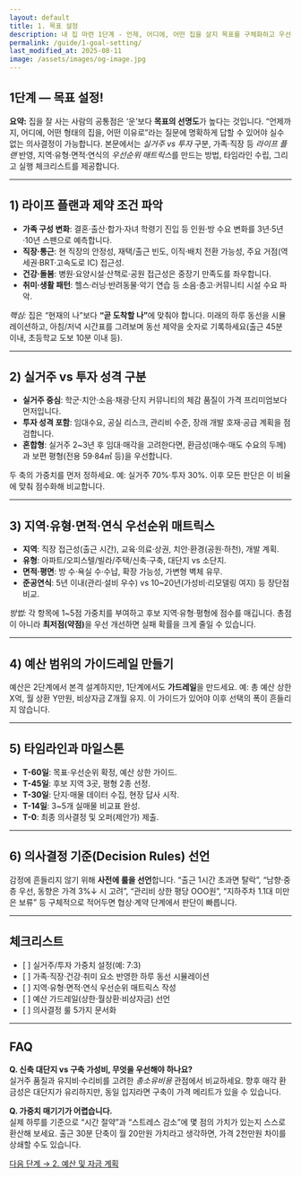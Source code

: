```yaml
---
layout: default
title: 1. 목표 설정
description: 내 집 마련 1단계 - 언제, 어디에, 어떤 집을 살지 목표를 구체화하고 우선순위를 정하는 방법. 실거주 vs 투자, 라이프플랜, 예산 범위, 체크리스트까지.
permalink: /guide/1-goal-setting/
last_modified_at: 2025-08-11
image: /assets/images/og-image.jpg
---
```


<section class="guide-detail">

<h1>1단계 — 목표 설정!</h1>

<p><strong>요약:</strong> 집을 잘 사는 사람의 공통점은 ‘운’보다 <strong>목표의 선명도</strong>가 높다는 것입니다. “언제까지, 어디에, 어떤 형태의 집을, 어떤 이유로”라는 질문에 명확하게 답할 수 있어야 실수 없는 의사결정이 가능합니다. 본문에서는 <em>실거주 vs 투자</em> 구분, 가족·직장 등 <em>라이프 플랜</em> 반영, 지역·유형·면적·연식의 <em>우선순위 매트릭스</em>를 만드는 방법, 타임라인 수립, 그리고 실행 체크리스트를 제공합니다.</p>

<hr>

<h2>1) 라이프 플랜과 제약 조건 파악</h2>
<ul>
  <li><strong>가족 구성 변화</strong>: 결혼·출산·합가·자녀 학령기 진입 등 인원·방 수요 변화를 3년·5년·10년 스팬으로 예측합니다.</li>
  <li><strong>직장·통근</strong>: 현 직장의 안정성, 재택/출근 빈도, 이직·배치 전환 가능성, 주요 거점(역세권·BRT·고속도로 IC) 접근성.</li>
  <li><strong>건강·돌봄</strong>: 병원·요양시설·산책로·공원 접근성은 중장기 만족도를 좌우합니다.</li>
  <li><strong>취미·생활 패턴</strong>: 헬스·러닝·반려동물·악기 연습 등 소음·층고·커뮤니티 시설 수요 파악.</li>
</ul>

<p><em>핵심:</em> 집은 “현재의 나”보다 <strong>“곧 도착할 나”</strong>에 맞춰야 합니다. 미래의 하루 동선을 시뮬레이션하고, 아침/저녁 시간표를 그려보며 동선 제약을 숫자로 기록하세요(출근 45분 이내, 초등학교 도보 10분 이내 등).</p>

<hr>

<h2>2) 실거주 vs 투자 성격 구분</h2>
<ul>
  <li><strong>실거주 중심</strong>: 학군·치안·소음·채광·단지 커뮤니티의 체감 품질이 가격 프리미엄보다 먼저입니다.</li>
  <li><strong>투자 성격 포함</strong>: 임대수요, 공실 리스크, 관리비 수준, 장래 개발 호재·공급 계획을 점검합니다.</li>
  <li><strong>혼합형</strong>: 실거주 2~3년 후 임대·매각을 고려한다면, 환금성(매수·매도 수요의 두께)과 보편 평형(전용 59·84㎡ 등)을 우선합니다.</li>
</ul>

<p>두 축의 가중치를 먼저 정하세요. 예: 실거주 70%·투자 30%. 이후 모든 판단은 이 비율에 맞춰 점수화해 비교합니다.</p>

<hr>

<h2>3) 지역·유형·면적·연식 우선순위 매트릭스</h2>
<ul>
  <li><strong>지역</strong>: 직장 접근성(출근 시간), 교육·의료·상권, 치안·환경(공원·하천), 개발 계획.</li>
  <li><strong>유형</strong>: 아파트/오피스텔/빌라/주택/신축·구축, 대단지 vs 소단지.</li>
  <li><strong>면적·평면</strong>: 방 수·욕실 수·수납, 확장 가능성, 가변형 벽체 유무.</li>
  <li><strong>준공연식</strong>: 5년 이내(관리·설비 우수) vs 10~20년(가성비·리모델링 여지) 등 장단점 비교.</li>
</ul>

<p><em>방법:</em> 각 항목에 1~5점 가중치를 부여하고 후보 지역·유형·평형에 점수를 매깁니다. 총점이 아니라 <strong>최저점(약점)</strong>을 우선 개선하면 실패 확률을 크게 줄일 수 있습니다.</p>

<hr>

<h2>4) 예산 범위의 가이드레일 만들기</h2>
<p>예산은 2단계에서 본격 설계하지만, 1단계에서도 <strong>가드레일</strong>을 만드세요. 예: 총 예산 상한 X억, 월 상환 Y만원, 비상자금 Z개월 유지. 이 가이드가 있어야 이후 선택의 폭이 흔들리지 않습니다.</p>

<hr>

<h2>5) 타임라인과 마일스톤</h2>
<ul>
  <li><strong>T-60일</strong>: 목표·우선순위 확정, 예산 상한 가이드.</li>
  <li><strong>T-45일</strong>: 후보 지역 3곳, 평형 2종 선정.</li>
  <li><strong>T-30일</strong>: 단지·매물 데이터 수집, 현장 답사 시작.</li>
  <li><strong>T-14일</strong>: 3~5개 실매물 비교표 완성.</li>
  <li><strong>T-0</strong>: 최종 의사결정 및 오퍼(제안가) 제출.</li>
</ul>

<hr>

<h2>6) 의사결정 기준(Decision Rules) 선언</h2>
<p>감정에 흔들리지 않기 위해 <strong>사전에 룰을 선언</strong>합니다. “출근 1시간 초과면 탈락”, “남향·중층 우선, 동향은 가격 3%↓ 시 고려”, “관리비 상한 평당 OOO원”, “지하주차 1.1대 미만은 보류” 등 구체적으로 적어두면 협상·계약 단계에서 판단이 빠릅니다.</p>

<hr>

<h2>체크리스트</h2>
<ul>
  <li>[ ] 실거주/투자 가중치 설정(예: 7:3)</li>
  <li>[ ] 가족·직장·건강·취미 요소 반영한 하루 동선 시뮬레이션</li>
  <li>[ ] 지역·유형·면적·연식 우선순위 매트릭스 작성</li>
  <li>[ ] 예산 가드레일(상한·월상환·비상자금) 선언</li>
  <li>[ ] 의사결정 룰 5가지 문서화</li>
</ul>

<hr>

<h2>FAQ</h2>
<p><strong>Q. 신축 대단지 vs 구축 가성비, 무엇을 우선해야 하나요?</strong><br>실거주 품질과 유지비·수리비를 고려한 <em>총소유비용</em> 관점에서 비교하세요. 향후 매각 환금성은 대단지가 유리하지만, 동일 입지라면 구축이 가격 메리트가 있을 수 있습니다.</p>
<p><strong>Q. 가중치 매기기가 어렵습니다.</strong><br>실제 하루를 기준으로 “시간 절약”과 “스트레스 감소”에 몇 점의 가치가 있는지 스스로 환산해 보세요. 출근 30분 단축이 월 20만원 가치라고 생각하면, 가격 2천만원 차이를 상쇄할 수도 있습니다.</p>

<p>
<a class="btn primary" href="{{ '/guide/2-budget-plan/' | relative_url }}">다음 단계 → 2. 예산 및 자금 계획</a>
</p>

</section>
